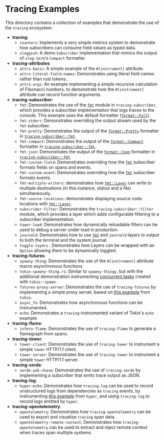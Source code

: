 # Tracing Examples

This directory contains a collection of examples that demonstrate the use of the
`tracing` ecosystem:

- **tracing**:
  + `counters`: Implements a very simple metrics system to demonstrate how
    subscribers can consume field values as typed data.
  + `sloggish`: A demo `Subscriber` implementation that mimics the output of
    `slog-term`'s `Compact` formatter.
- **tracing-attributes**:
  + `attrs-basic`: A simple example of the `#[instrument]` attribute.
  + `attrs-literal-field-names`: Demonstrates using literal field names rather
    than rust tokens..
  + `attrs-args`: An example implementing a simple recursive calculation of
    Fibonacci numbers, to demonstrate how the `#[instrument]` attribute can
    record function arguments.
- **tracing-subscriber**:
  + `fmt`: Demonstrates the use of the [`fmt`] module in `tracing-subscriber`,
    which provides a subscriber implementation that logs traces to the console.
    This example uses the default formatter ([`format::Full`]).
  + `fmt-stderr`: Demonstrates overriding the output stream used by the `fmt`
    subscriber.
  + `fmt-pretty`: Demonstrates the output of the [`format::Pretty`] formatter in
    [`tracing-subscriber::fmt`][`fmt`].
  + `fmt-compact`: Demonstrates the output of the [`format::Compact`] formatter in
    [`tracing-subscriber::fmt`][`fmt`].
  + `fmt-json`: Demonstrates the output of the [`format::Json`] formatter in
    [`tracing-subscriber::fmt`][`fmt`].
  + `fmt-custom-field`: Demonstrates overriding how the [`fmt`] subscriber formats
    fields on spans and events.
  + `fmt-custom-event`: Demonstrates overriding how the [`fmt`] subscriber formats
    events.
  + `fmt-multiple-writers`: demonstrates how [`fmt::Layer`] can write
    to multiple destinations (in this instance, stdout and a file) simultaneously.
  + `fmt-source-locations`: demonstrates displaying source code locations
    with [`fmt::Layer`].
  + `subscriber-filter`: Demonstrates the `tracing-subscriber::filter` module,
    which provides a layer which adds configurable filtering to a subscriber
    implementation.
  + `tower-load`: Demonstrates how dynamically reloadable filters can be used to
    debug a server under load in production.
  + `journald`: Demonstrates how to use [`fmt`] and `journald` layers to output to
    both the terminal and the system journal.
  + `toggle-layers` : Demonstrates how Layers can be wrapped with an `Option` allowing
    them to be dynamically toggled.
- **tracing-futures**:
  + `spawny-thing`: Demonstrates the use of the `#[instrument]` attribute macro
    asynchronous functions.
  + `tokio-spawny-thing.rs`: Similar to `spawny-thingy`, but with the additional
    demonstration instrumenting [concurrent tasks][tasks] created with 
    `tokio::spawn`.
  + `futures-proxy-server`: Demonstrates the use of `tracing-futures` by
    implementing a simple proxy server, based on [this example][tokio-proxy]
    from `tokio`.
  + `async_fn`: Demonstrates how asynchronous functions can be
     instrumented.
  + `echo`: Demonstrates a `tracing`-instrumented variant of Tokio's `echo` example.
- **tracing-flame**:
  + `infero-flame`: Demonstrates the use of `tracing-flame` to generate a flamegraph
     from spans.
- **tracing-tower**:
  + `tower-client`: Demonstrates the use of `tracing-tower` to instrument a
    simple `tower` HTTP/1.1 client.
  + `tower-server`: Demonstrates the use of `tracing-tower` to instrument a
    simple `tower` HTTP/1.1 server.
- **tracing-serde**:
  + `serde-yak-shave`: Demonstrates the use of `tracing-serde` by implementing a
    subscriber that emits trace output as JSON.
- **tracing-log**:
  + `hyper-echo`: Demonstrates how `tracing-log` can be used to record
    unstructured logs from dependencies as `tracing` events, by instrumenting
    [this example][echo] from `hyper`, and using `tracing-log` to record logs
    emitted by `hyper`.
- **tracing-opentelemetry**:
  + `opentelemetry`: Demonstrates how `tracing-opentelemetry` can be used to
    export and visualize `tracing` span data.
  + `opentelemetry-remote-context`: Demonstrates how `tracing-opentelemetry`
    can be used to extract and inject remote context when traces span multiple
    systems.

[tasks]: (https://docs.rs/tokio/0.2.21/tokio/task/index.html)
[tokio-proxy]: https://github.com/tokio-rs/tokio/blob/v0.1.x/tokio/examples/proxy.rs
[echo]: https://github.com/hyperium/hyper/blob/0.12.x/examples/echo.rs
[`fmt`]: https://docs.rs/tracing-subscriber/latest/tracing_subscriber/fmt/index.html
[`format::Full`]: https://docs.rs/tracing-subscriber/latest/tracing_subscriber/fmt/format/struct.Full.html
[`format::Pretty`]: https://docs.rs/tracing-subscriber/latest/tracing_subscriber/fmt/format/struct.Pretty.html
[`format::Compact`]: https://docs.rs/tracing-subscriber/latest/tracing_subscriber/fmt/format/struct.Compact.html
[`format::Json`]: https://docs.rs/tracing-subscriber/latest/tracing_subscriber/fmt/format/struct.Json.html
[`fmt::Layer`]: https://docs.rs/tracing-subscriber/latest/tracing_subscriber/fmt/struct.Layer.html